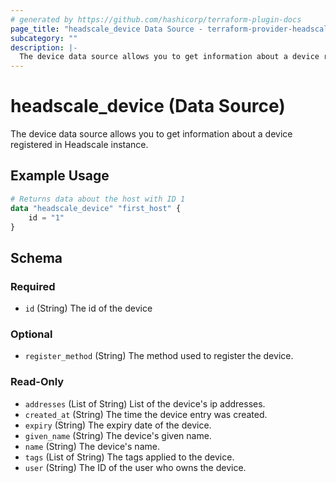 ```yaml
---
# generated by https://github.com/hashicorp/terraform-plugin-docs
page_title: "headscale_device Data Source - terraform-provider-headscale"
subcategory: ""
description: |-
  The device data source allows you to get information about a device registered in Headscale instance.
---
```


# headscale_device (Data Source)

The device data source allows you to get information about a device registered in Headscale instance.

## Example Usage

```terraform
# Returns data about the host with ID 1
data "headscale_device" "first_host" {
    id = "1"
}
```

<!-- schema generated by tfplugindocs -->
## Schema

### Required

- `id` (String) The id of the device

### Optional

- `register_method` (String) The method used to register the device.

### Read-Only

- `addresses` (List of String) List of the device's ip addresses.
- `created_at` (String) The time the device entry was created.
- `expiry` (String) The expiry date of the device.
- `given_name` (String) The device's given name.
- `name` (String) The device's name.
- `tags` (List of String) The tags applied to the device.
- `user` (String) The ID of the user who owns the device.


